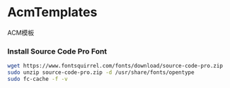# AcmTemplates

ACM模板




### Install Source Code Pro Font

``` bash
wget https://www.fontsquirrel.com/fonts/download/source-code-pro.zip
sudo unzip source-code-pro.zip -d /usr/share/fonts/opentype
sudo fc-cache -f -v 
```

